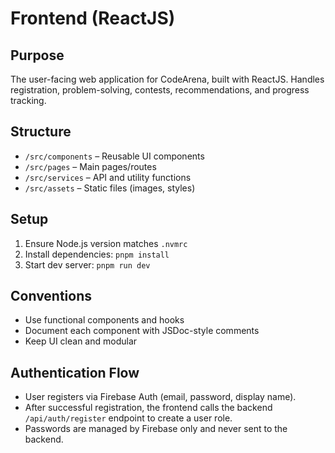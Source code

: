 # Frontend (ReactJS)

## Purpose

The user-facing web application for CodeArena, built with ReactJS. Handles registration, problem-solving, contests, recommendations, and progress tracking.

## Structure

- `/src/components` – Reusable UI components
- `/src/pages` – Main pages/routes
- `/src/services` – API and utility functions
- `/src/assets` – Static files (images, styles)

## Setup

1. Ensure Node.js version matches `.nvmrc`
2. Install dependencies: `pnpm install`
3. Start dev server: `pnpm run dev`

## Conventions

- Use functional components and hooks
- Document each component with JSDoc-style comments
- Keep UI clean and modular

## Authentication Flow

- User registers via Firebase Auth (email, password, display name).
- After successful registration, the frontend calls the backend `/api/auth/register` endpoint to create a user role.
- Passwords are managed by Firebase only and never sent to the backend.
